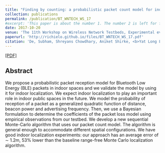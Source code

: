 ```yaml
---
title: "Finding by counting: a probabilistic packet count model for indoor localization in ble environments"
collection: publications
permalink: /publication/BT_WNTECH_WS_17
#excerpt: 'This paper is about the number 1. The number 2 is left for future work.'
date: 2017-10-20
venue: 'The 11th Workshop on Wireless Network Testbeds, Experimental evaluation & Characterization, Association for Computing Machinery'
paperurl: 'http://richielo.github.io/files/BT_WNTECH_WS_17.pdf'
citation: 'De, Subham, Shreyans Chowdhary, Aniket Shirke, <b>Yat Long Lo</b>, Robin Kravets, and Hari Sundaram. <i>In Proceedings of the 11th Workshop on Wireless Network Testbeds, Experimental evaluation & Characterization, pp. 67-74. ACM </i>, 2017.'
---
```

[[PDF]](http://richielo.github.io/files/BT_WNTECH_WS_17.pdf)

## Abstract
We propose a probabilistic packet reception model for Bluetooth Low Energy (BLE) packets in indoor spaces and we validate the model by using it for indoor localization. We expect indoor localization to play an important role in indoor public spaces in the future. We model the probability of reception of a packet as a generalized quadratic function of distance, beacon power and advertising frequency. Then, we use a Bayesian formulation to determine the coefficients of the packet loss model using empirical observations from our testbed. We develop a new sequential Monte-Carlo algorithm that uses our packet count model. The algorithm is general enough to accommodate different spatial configurations. We have good indoor localization experiments: our approach has an average error of ∼ 1.2m, 53% lower than the baseline range-free Monte Carlo localization algorithm.
